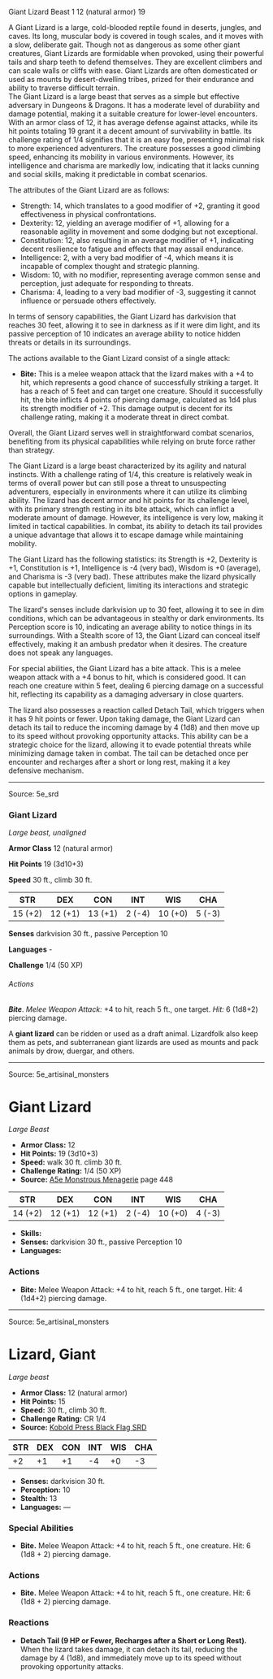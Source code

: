 <MonsterName/>Giant Lizard</MonsterName>
<CreatureType/>Beast</CreatureType>
<CR/>1</CR>
<AC/>12 (natural armor)</AC>
<HP/>19</HP>
<summary>A Giant Lizard is a large, cold-blooded reptile found in deserts, jungles, and caves. Its long, muscular body is covered in tough scales, and it moves with a slow, deliberate gait. Though not as dangerous as some other giant creatures, Giant Lizards are formidable when provoked, using their powerful tails and sharp teeth to defend themselves. They are excellent climbers and can scale walls or cliffs with ease. Giant Lizards are often domesticated or used as mounts by desert-dwelling tribes, prized for their endurance and ability to traverse difficult terrain.</summary>

<summary>The Giant Lizard is a large beast that serves as a simple but effective adversary in Dungeons & Dragons. It has a moderate level of durability and damage potential, making it a suitable creature for lower-level encounters. With an armor class of 12, it has average defense against attacks, while its hit points totaling 19 grant it a decent amount of survivability in battle. Its challenge rating of 1/4 signifies that it is an easy foe, presenting minimal risk to more experienced adventurers. The creature possesses a good climbing speed, enhancing its mobility in various environments. However, its intelligence and charisma are markedly low, indicating that it lacks cunning and social skills, making it predictable in combat scenarios.</summary>

<detail>

The attributes of the Giant Lizard are as follows:
- Strength: 14, which translates to a good modifier of +2, granting it good effectiveness in physical confrontations.
- Dexterity: 12, yielding an average modifier of +1, allowing for a reasonable agility in movement and some dodging but not exceptional.
- Constitution: 12, also resulting in an average modifier of +1, indicating decent resilience to fatigue and effects that may assail endurance.
- Intelligence: 2, with a very bad modifier of -4, which means it is incapable of complex thought and strategic planning.
- Wisdom: 10, with no modifier, representing average common sense and perception, just adequate for responding to threats.
- Charisma: 4, leading to a very bad modifier of -3, suggesting it cannot influence or persuade others effectively.

In terms of sensory capabilities, the Giant Lizard has darkvision that reaches 30 feet, allowing it to see in darkness as if it were dim light, and its passive perception of 10 indicates an average ability to notice hidden threats or details in its surroundings.

The actions available to the Giant Lizard consist of a single attack:
- **Bite:** This is a melee weapon attack that the lizard makes with a +4 to hit, which represents a good chance of successfully striking a target. It has a reach of 5 feet and can target one creature. Should it successfully hit, the bite inflicts 4 points of piercing damage, calculated as 1d4 plus its strength modifier of +2. This damage output is decent for its challenge rating, making it a moderate threat in direct combat. 

Overall, the Giant Lizard serves well in straightforward combat scenarios, benefiting from its physical capabilities while relying on brute force rather than strategy.

The Giant Lizard is a large beast characterized by its agility and natural instincts. With a challenge rating of 1/4, this creature is relatively weak in terms of overall power but can still pose a threat to unsuspecting adventurers, especially in environments where it can utilize its climbing ability. The lizard has decent armor and hit points for its challenge level, with its primary strength resting in its bite attack, which can inflict a moderate amount of damage. However, its intelligence is very low, making it limited in tactical capabilities. In combat, its ability to detach its tail provides a unique advantage that allows it to escape damage while maintaining mobility.

The Giant Lizard has the following statistics: its Strength is +2, Dexterity is +1, Constitution is +1, Intelligence is -4 (very bad), Wisdom is +0 (average), and Charisma is -3 (very bad). These attributes make the lizard physically capable but intellectually deficient, limiting its interactions and strategic options in gameplay.

The lizard's senses include darkvision up to 30 feet, allowing it to see in dim conditions, which can be advantageous in stealthy or dark environments. Its Perception score is 10, indicating an average ability to notice things in its surroundings. With a Stealth score of 13, the Giant Lizard can conceal itself effectively, making it an ambush predator when it desires. The creature does not speak any languages.

For special abilities, the Giant Lizard has a bite attack. This is a melee weapon attack with a +4 bonus to hit, which is considered good. It can reach one creature within 5 feet, dealing 6 piercing damage on a successful hit, reflecting its capability as a damaging adversary in close quarters.

The lizard also possesses a reaction called Detach Tail, which triggers when it has 9 hit points or fewer. Upon taking damage, the Giant Lizard can detach its tail to reduce the incoming damage by 4 (1d8) and then move up to its speed without provoking opportunity attacks. This ability can be a strategic choice for the lizard, allowing it to evade potential threats while minimizing damage taken in combat. The tail can be detached once per encounter and recharges after a short or long rest, making it a key defensive mechanism.</detail>



---

Source: 5e_srd

### Giant Lizard

*Large beast, unaligned*

**Armor Class** 12 (natural armor)

**Hit Points** 19 (3d10+3)

**Speed** 30 ft., climb 30 ft.

| STR     | DEX     | CON     | INT    | WIS     | CHA    |
|---------|---------|---------|--------|---------|--------|
| 15 (+2) | 12 (+1) | 13 (+1) | 2 (-4) | 10 (+0) | 5 (-3) |

**Senses** darkvision 30 ft., passive Perception 10

**Languages** -

**Challenge** 1/4 (50 XP)

###### Actions

***Bite***. *Melee Weapon Attack:* +4 to hit, reach 5 ft., one target. *Hit:* 6 (1d8+2) piercing damage.

A **giant lizard** can be ridden or used as a draft animal. Lizardfolk also keep them as pets, and subterranean giant lizards are used as mounts and pack animals by drow, duergar, and others.



---

Source: 5e_artisinal_monsters

# Giant Lizard

*Large* *Beast*

- **Armor Class:** 12
- **Hit Points:** 19 (3d10+3)
- **Speed:** walk 30 ft. climb 30 ft.
- **Challenge Rating:** 1/4 (50 XP)
- **Source:** [A5e Monstrous Menagerie](https://enpublishingrpg.com/products/level-up-monstrous-menagerie-a5e) page 448

| STR | DEX | CON | INT | WIS | CHA |
| --- | --- | --- | --- | --- | --- |
| 14 (+2) | 12 (+1) | 12 (+1) | 2 (-4) | 10 (+0) | 4 (-3) |

- **Skills:** 
- **Senses:** darkvision 30 ft., passive Perception 10
- **Languages:** 

### Actions

- **Bite:** Melee Weapon Attack: +4 to hit, reach 5 ft., one target. Hit: 4 (1d4+2) piercing damage.






---

Source: 5e_artisinal_monsters

# Lizard, Giant

*Large beast*

- **Armor Class:** 12 (natural armor)
- **Hit Points:** 15
- **Speed:** 30 ft., climb 30 ft.
- **Challenge Rating:** CR 1/4
- **Source:** [Kobold Press Black Flag SRD](https://koboldpress.com/black-flag-roleplaying/)

| STR | DEX | CON | INT | WIS | CHA |
| --- | --- | --- | --- | --- | --- |
| +2 | +1 | +1 | -4 | +0 | -3 |

- **Senses:** darkvision 30 ft.
- **Perception:** 10
- **Stealth:** 13
- **Languages:** —

### Special Abilities

- **Bite.** Melee Weapon Attack: +4 to hit, reach 5 ft., one creature. Hit: 6 (1d8 + 2) piercing damage.

### Actions

- **Bite.** Melee Weapon Attack: +4 to hit, reach 5 ft., one creature. Hit: 6 (1d8 + 2) piercing damage.

### Reactions

- **Detach Tail (9 HP or Fewer, Recharges after a Short or Long Rest).** When the lizard takes damage, it can detach its tail, reducing the damage by 4 (1d8), and immediately move up to its speed without provoking opportunity attacks.




